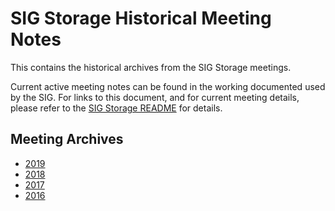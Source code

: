 # SIG Storage Historical Meeting Notes

This contains the historical archives from the SIG Storage meetings.

Current active meeting notes can be found in the working documented used by the
SIG. For links to this document, and for current meeting details, please refer
to the [SIG Storage README](../README.md) for details.

## Meeting Archives

* [2019](meeting-notes-2019.md)
* [2018](meeting-notes-2018.md)
* [2017](meeting-notes-2017.md)
* [2016](meeting-notes-2016.md)
